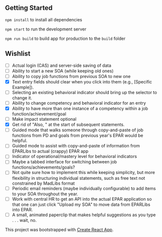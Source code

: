 ## Getting Started
`npm install` to install all dependencies

`npm start` to run the development server

`npm run build` to build app for production to the `build` folder

## Wishlist
- [ ] Actual login (CAS) and server-side saving of data
- [ ] Ability to start a new SOA (while keeping old ones)
- [ ] Ability to copy job functions from previous SOA to new one
- [x] Text entry fields should clear when you click into them (e.g., [Specific Example]).
- [ ] Selecting an existing behavioral indicator should bring up the selector to change it.
- [ ] Ability to change competency and behavioral indicator for an entry
- [x] Ability to have more than one instance of a competency within a job function/achievement/goal
- [ ] Make impact statement optional
- [x] Get rid of "Also, " at the start of subsequent statements.
- [ ] Guided mode that walks someone through copy-and-paste of job functions from PD and goals from previous year's EPAR would be helpful.
- [ ] Guided mode to assist with copy-and-paste of information from EPARLibs to actual (crappy) EPAR app
- [ ] Indicator of operational/mastery level for behavioral indicators
- [ ] Maybe a tabbed interface for switching between job functions/achievements/goals?
- [ ] Not quite sure how to implement this while keeping simplicity, but more flexibility in structuring individual statements, such as free text not constrained by MadLibs format
- [ ] Periodic email reminders (maybe individually configurable) to add items to your SOA throughout the year.
- [ ] Work with central HR to get an API into the actual EPAR application so that one can just click "Upload my SOA" to move data from EPARLibs into EPAR.
- [ ] A small, animated paperclip that makes helpful suggestions as you type . . . wait, no.

This project was bootstrapped with [Create React App](https://github.com/facebookincubator/create-react-app).
